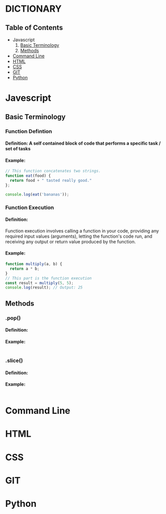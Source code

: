# DICTIONARY
## Table of Contents
* Javascript
  1. [Basic Terminology](#basic-terminology)
  2. [Methods](#methods)
* [Command Line](#command-line)
* [HTML](#html)
* [CSS](css)
* [GIT](#git)
* [Python](#python)
# Javescript
## Basic Terminology
### Function Defintion
#### Definition: A self contained block of code that performs a specific task / set of tasks 
#### Example:
```javascript
// This function concatenates two strings.
function eat(food) {
  return food + " tasted really good."
};

console.log(eat('bananas'));
```
### Function Execution
#### Definition: 
Function execution involves calling a function in your code, providing any required input values (arguments), letting the function's code run, and receiving any output or return value produced by the function.
#### Example:
```js
function multiply(a, b) {
  return a * b;
}
// This part is the function execution
const result = multiply(5, 5);
console.log(result); // Output: 25

```

## Methods
### .pop()
#### Definition:

#### Example:
```

```
### .slice()
#### Definition:

#### Example:
```

```
# Command Line

# HTML

# CSS

# GIT

# Python



<!-- REUASABLE

//WORD DESCRIPTIONS//

### Title
#### Definition:
#### Example:
```

```

//TABLE OF CONTENTS//
[Header name you want to link](#headername)


--!>